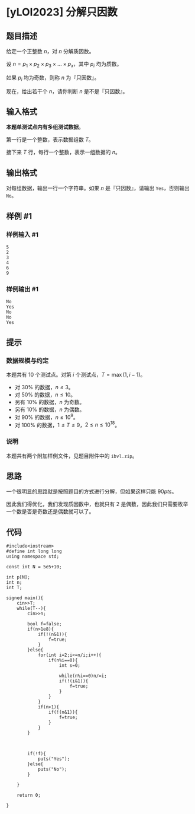 # [yLOI2023] 分解只因数

## 题目描述

给定一个正整数 $n$，对 $n$ 分解质因数。

设 $n = p_1 \times p_2 \times p_3 \times \dots \times p_x$，其中 $p_i$ 均为质数。

如果 $p_i$ 均为奇数，则称 $n$ 为『只因数』。

现在，给出若干个 $n$，请你判断 $n$ 是不是『只因数』。

## 输入格式

**本题单测试点内有多组测试数据**。

第一行是一个整数，表示数据组数 $T$。

接下来 $T$ 行，每行一个整数，表示一组数据的 $n$。

## 输出格式

对每组数据，输出一行一个字符串。如果 $n$ 是『只因数』，请输出 `Yes`，否则输出 `No`。

## 样例 #1

### 样例输入 #1

```
5
2
3
4
6
9
```

### 样例输出 #1

```
No
Yes
No
No
Yes
```

## 提示

### 数据规模与约定

本题共有 $10$ 个测试点。对第 $i$ 个测试点，$T = \max(1, i - 1)$。

- 对 $30\%$ 的数据，$n \leq 3$。
- 对 $50\%$ 的数据，$n \leq 10$。
- 另有 $10\%$ 的数据，$n$ 为奇数。
- 另有 $10\%$ 的数据，$n$ 为偶数。
- 对 $90\%$ 的数据，$n \leq 10^9$。
- 对 $100\%$ 的数据，$1 \leq T \leq 9$，$2 \leq n \leq 10^{18}$。

### 说明

本题共有两个附加样例文件，见题目附件中的 `ibvl.zip`。

## 思路

一个很明显的思路就是按照题目的方式进行分解，但如果这样只能 $90pts$。

因此我们得优化，我们发现质因数中，也就只有 $2$ 是偶数，因此我们只需要枚举一个数是否是奇数还是偶数就可以了。

## 代码

```
#include<iostream>
#define int long long
using namespace std;

const int N = 5e5+10;

int p[N];
int n;
int T;

signed main(){
    cin>>T;
    while(T--){
        cin>>n;

        bool f=false;
        if(n>1e8){
            if(!(n&1)){
                f=true;
            }
        }else{
            for(int i=2;i<=n/i;i++){
                if(n%i==0){
                    int s=0;

                    while(n%i==0)n/=i;
                    if(!(i&1)){
                        f=true;
                    }
                }
            }
            if(n>1){
                if(!(n&1)){
                    f=true;
                }
            }
        }



        if(!f){
            puts("Yes");
        }else{
            puts("No");
        }

    }

    return 0;

}
